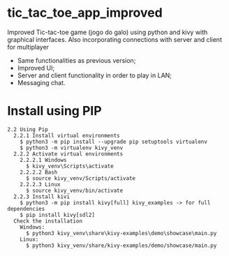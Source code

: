 # tic_tac_toe_app_improved
Improved Tic-tac-toe game (jogo do galo) using python and kivy with graphical interfaces. Also incorporating connections with server and client for multiplayer
  - Same functionalities as previous version;
  - Improved UI;
  - Server and client functionality in order to play in LAN;
  - Messaging chat.

# Install using PIP
    2.2 Using Pip
      2.2.1 Install virtual environments
        $ python3 -m pip install --upgrade pip setuptools virtualenv
        $ python3 -m virtualenv kivy_venv
      2.2.2 Activate virtual environments
        2.2.2.1 Windows
          $ kivy_venv\Scripts\activate
        2.2.2.2 Bash
          $ source kivy_venv/Scripts/activate
        2.2.2.3 Linux
          $ source kivy_venv/bin/activate
      2.2.3 Install kivi
        $ python3 -m pip install kivy[full] kivy_examples -> for full dependencies
        $ pip install kivy[sdl2]
      Check the installation
        Windows:
          $ python3 kivy_venv\share\kivy-examples\demo\showcase\main.py
        Linux:
          $ python3 kivy_venv/share/kivy-examples/demo/showcase/main.py
